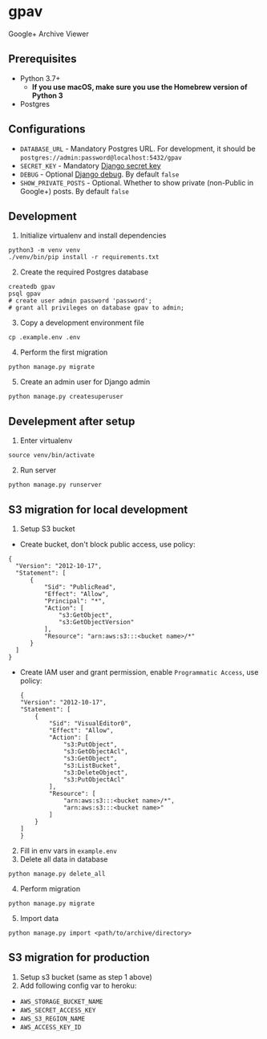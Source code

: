 # gpav
Google+ Archive Viewer

## Prerequisites
* Python 3.7+
  * **If you use macOS, make sure you use the Homebrew version of Python 3**
* Postgres

## Configurations
* `DATABASE_URL` - Mandatory Postgres URL. For development, it should be `postgres://admin:password@localhost:5432/gpav`
* `SECRET_KEY` - Mandatory [Django secret key](https://docs.djangoproject.com/en/3.1/ref/settings/#secret-key)
* `DEBUG` - Optional [Django debug](https://docs.djangoproject.com/en/3.1/ref/settings/#std:setting-DEBUG). By default `false`
* `SHOW_PRIVATE_POSTS` - Optional. Whether to show private (non-Public in Google+) posts. By default `false`

## Development
1. Initialize virtualenv and install dependencies
```
python3 -m venv venv
./venv/bin/pip install -r requirements.txt
```

2. Create the required Postgres database
```
createdb gpav
psql gpav
# create user admin password 'password';
# grant all privileges on database gpav to admin;
```

3. Copy a development environment file
```
cp .example.env .env
```

4. Perform the first migration
```
python manage.py migrate
```

5. Create an admin user for Django admin
```
python manage.py createsuperuser
```

## Develepment after setup
1. Enter virtualenv
```
source venv/bin/activate
```

2. Run server
```
python manage.py runserver 
```

## S3 migration for local development
1. Setup S3 bucket
 * Create bucket, don't block public access, use policy:
  ```
  {
    "Version": "2012-10-17",
    "Statement": [
        {
            "Sid": "PublicRead",
            "Effect": "Allow",
            "Principal": "*",
            "Action": [
                "s3:GetObject",
                "s3:GetObjectVersion"
            ],
            "Resource": "arn:aws:s3:::<bucket name>/*"
        }
    ]
  }
  ```
 
 * Create IAM user and grant permission, enable `Programmatic Access`, use policy:
    ```
    {
    "Version": "2012-10-17",
    "Statement": [
        {
            "Sid": "VisualEditor0",
            "Effect": "Allow",
            "Action": [
                "s3:PutObject",
                "s3:GetObjectAcl",
                "s3:GetObject",
                "s3:ListBucket",
                "s3:DeleteObject",
                "s3:PutObjectAcl"
            ],
            "Resource": [
                "arn:aws:s3:::<bucket name>/*",
                "arn:aws:s3:::<bucket name>"
            ]
        }
    ]
    }
   ```
  
2. Fill in env vars in `example.env`
3. Delete all data in database
```
python manage.py delete_all  
```

4. Perform migration
```
python manage.py migrate
```

5. Import data
```
python manage.py import <path/to/archive/directory>
```

## S3 migration for production 
1. Setup s3 bucket (same as step 1 above)
2. Add following config var to heroku:
 * `AWS_STORAGE_BUCKET_NAME`
 * `AWS_SECRET_ACCESS_KEY`
 * `AWS_S3_REGION_NAME`
 * `AWS_ACCESS_KEY_ID`
